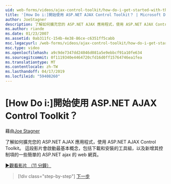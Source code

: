 ```yaml
---
uid: web-forms/videos/ajax-control-toolkit/how-do-i-get-started-with-the-aspnet-ajax-control-toolkit
title: '[How Do i:]開始使用 ASP.NET AJAX Control Toolkit？ | Microsoft Docs'
author: JoeStagner
description: 了解如何擴充您的 ASP.NET AJAX 應用程式，使用 ASP.NET AJAX Control Toolkit。 這段影片開頭非常基本概念，包括下載和...
ms.author: riande
ms.date: 01/23/2007
ms.assetid: 0ab311fc-154b-4e38-86ce-c6351ff5cabb
msc.legacyurl: /web-forms/videos/ajax-control-toolkit/how-do-i-get-started-with-the-aspnet-ajax-control-toolkit
msc.type: video
ms.openlocfilehash: a9c9de7347dd24046d081a5e9ebbcf91a10fe634
ms.sourcegitcommit: 0f1119340e4464720cfd16d0ff15764746ea1fea
ms.translationtype: MT
ms.contentlocale: zh-TW
ms.lasthandoff: 04/17/2019
ms.locfileid: "59408260"
---
```

# <a name="how-do-i-get-started-with-the-aspnet-ajax-control-toolkit"></a>[How Do i:]開始使用 ASP.NET AJAX Control Toolkit？

藉由[Joe Stagner](https://github.com/JoeStagner)

了解如何擴充您的 ASP.NET AJAX 應用程式，使用 ASP.NET AJAX Control Toolkit。 這段影片會啟動最基本概念，包括下載和安裝的工具組，以及新增其控制項的一些簡單的 ASP.NET ajax 的 web 網頁。

[&#9654;觀看影片 （11 分鐘）](https://channel9.msdn.com/Blogs/ASP-NET-Site-Videos/how-do-i-get-started-with-the-aspnet-ajax-control-toolkit)

> [!div class="step-by-step"]
> [下一步](how-do-i-use-the-aspnet-ajax-cascadingdropdown-control-extender.md)
